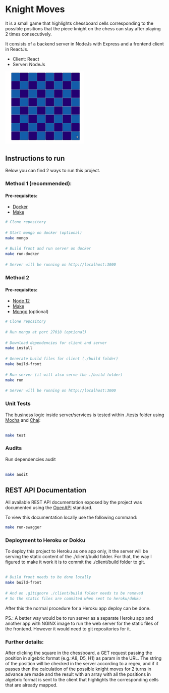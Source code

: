 # Knight Moves

It is a small game that highlights chessboard cells corresponding to the possible positions that the piece knight on the chess can stay after playing 2 times consecutively.

It consists of a backend server in NodeJs with Express and a frontend client in ReactJs.

- Client: React
- Server: NodeJs

[<img src="./knight_moves.gif" width="250"/>](./knight_moves.gif)

## Instructions to run
Below you can find 2 ways to run this project.

### Method 1 (recommended):
#### Pre-requisites:
- [Docker](https://docs.docker.com/install/)
- [Make](https://www.gnu.org/software/make/)

```bash
# Clone repository

# Start mongo on docker (optional)
make mongo

# Build front and run server on docker
make run-docker

# Server will be running on http://localhost:3000

```

### Method 2
#### Pre-requisites:
- [Node 12](https://nodejs.org/en/)
- [Make](https://www.gnu.org/software/make/)
- [Mongo](https://www.mongodb.com/) (optional)

```bash
# Clone repository

# Run mongo at port 27018 (optional)

# Download dependencies for client and server
make install

# Generate build files for client (./build folder)
make build-front

# Run server (it will also serve the ./build folder)
make run

# Server will be running on http://localhost:3000

```

### Unit Tests
The business logic inside server/services is tested within ./tests folder using [Mocha](https://mochajs.org/) and [Chai](https://www.chaijs.com):

```bash

make test

``` 

### Audits
Run dependencies audit

```bash

make audit

``` 

## REST API Documentation
All available REST API documentation exposed by the project was documented using the [OpenAPI](https://www.openapis.org/) standard.

To view this documentation locally use the following command:
```bash
make run-swagger
```


### Deployment to Heroku or Dokku
To deploy this project to Heroku as one app only, it the server will be serving the static content of the ./client/build folder.
For that, the way I figured to make it work it is to commit the ./client/build folder to git.

```bash

# Build front needs to be done locally
make build-front

# And on .gitignore ./client/build folder needs to be removed
# So the static files are commited when sent to heroku/dokku

```

After this the normal procedure for a Heroku app deploy can be done.

PS.: A better way would be to run server as a separate Heroku app and another app with NGINX image to run the web server for the static files of the frontend. However it would need to git repositories for it.


### Further details:
After clicking the square in the chessboard, a GET request passing the position in algebric format (e.g.:A8, D5, H1) as param in the URL.
The string of the position will be checked in the server according to a regex, and if it passes then the calculation of the possible knight moves for 2 turns in advance are made and the result with an array with all the positions in algebric format is sent to the client that highlights the corresponding cells that are already mapped.



